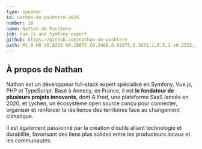 ```yaml
---
type: speaker
id: nathan-de-pachtere-2025
number: 10
name: Nathan de Pachtere
job: Vue.js and Symfony expert
github: https://github.com/nathan-de-pachtere
path: M1,0 H0 V0.8218 h0.18075 C0.2468,0.92875,0.3651,1,0.5,1 s0.2532,-0.07125,0.31925,-0.1782 H1 V0 z
---
```


## À propos de Nathan

Nathan est un développeur full-stack expert spécialisé en Symfony, Vue.js, PHP et TypeScript. Basé à Annecy, en France, il est **le fondateur de plusieurs projets innovants**, dont A·lfred, une plateforme SaaS lancée en 2020, et Lychen, un écosystème open source conçu pour connecter, organiser et renforcer la résilience des territoires face au changement climatique. 

Il est également passionné par la création d’outils alliant technologie et durabilité, favorisant des liens plus solides entre les producteurs locaux et les communautés.
